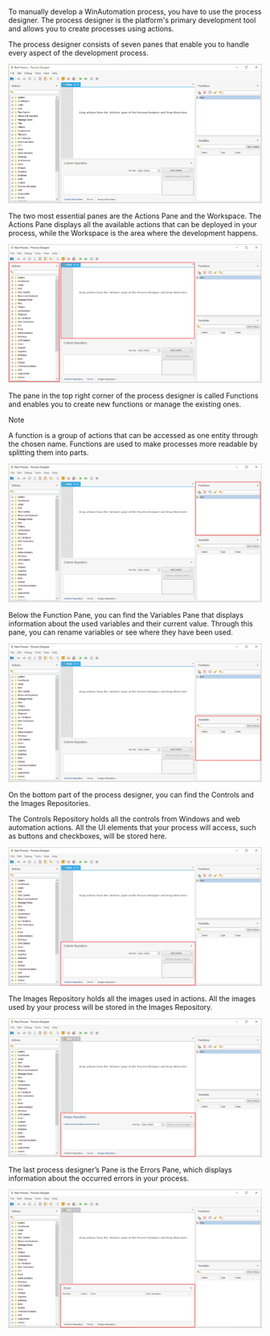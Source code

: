 To manually develop a WinAutomation process, you have to use the process designer. The process designer is the platform's primary development tool and allows you to create processes using actions.

The process designer consists of seven panes that enable you to handle every aspect of the development process.

![Screenshot of the WinAutomation process designer.](..\media\image-10.png)

The two most essential panes are the Actions Pane and the Workspace. The Actions Pane displays all the available actions that can be deployed in your process, while the Workspace is the area where the development happens.

![Screenshot of the Actions Pane and the Workspace in the process designer.](..\media\image-11.png)

The pane in the top right corner of the process designer is called Functions and enables you to create new functions or manage the existing ones.  

> [!NOTE]
> A function is a group of actions that can be accessed as one entity through the chosen name. Functions are used to make processes more readable by splitting them into parts.

![Screenshot of the Functions Pane in the process designer.](..\media\image-12.png)

Below the Function Pane, you can find the Variables Pane that displays information about the used variables and their current value. Through this pane, you can rename variables or see where they have been used.

![Screenshot of the Variables Pane in the process designer.](..\media\image-13.png)

On the bottom part of the process designer, you can find the Controls and the Images Repositories.

The Controls Repository holds all the controls from Windows and web automation actions. All the UI elements that your process will access, such as buttons and checkboxes, will be stored here.

![Screenshot of the Controls Repository in the process designer.](..\media\image-14.png)

The Images Repository holds all the images used in actions. All the images used by your process will be stored in the Images Repository.

![Screenshot of the Images Repository in the process designer.](..\media\image-15.png)

The last process designer’s Pane is the Errors Pane, which displays information about the occurred errors in your process.

![Screenshot of the Errors Pane in the process designer.](..\media\image-16.png)
